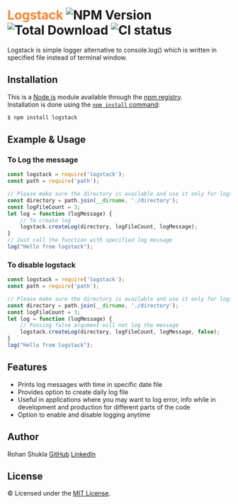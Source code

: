 # <span style="color:#ff8333">Logstack</span> ![NPM Version](https://badge.fury.io/js/logstack.svg) ![Total Download](https://img.shields.io/npm/dt/logstack.svg) ![CI status](https://img.shields.io/badge/build-passing-brightgreen.svg)

Logstack is simple logger alternative to console.log() which is written in specified file instead of terminal window.

## Installation

This is a [Node.js](https://nodejs.org/en/) module available through the
[npm registry](https://www.npmjs.com/).<br />
Installation is done using the
[`npm install` command](https://docs.npmjs.com/getting-started/installing-npm-packages-locally):

```bash
$ npm install logstack
```

## Example & Usage
### To Log the message
```js
const logstack = require('logstack');
const path = require('path');

// Please make sure the directory is available and use it only for logstack
const directory = path.join(__dirname, './directory');
const logFileCount = 3;
let log = function (logMessage) {
    // To create log
    logstack.createLog(directory, logFileCount, logMessage);
}
// Just call the function with specified log message
log("Hello from logstack");
```

### To disable logstack
```js
const logstack = require('logstack');
const path = require('path');

// Please make sure the directory is available and use it only for logstack
const directory = path.join(__dirname, './directory');
const logFileCount = 3;
let log = function (logMessage) {
    // Passing false argument will not log the message
    logstack.createLog(directory, logFileCount, logMessage, false);
}
log("Hello from logstack");
```

## Features
* Prints log messages with time in specific date file
* Provides option to create daily log file
* Useful in applications where you may want to log error, info while in development and production for different parts of the code
* Option to enable and disable logging anytime

## Author
Rohan Shukla [GitHub](https://github.com/shuklarohan) [LinkedIn](https://www.linkedin.com/in/shuklarohan)

## License
© Licensed under the [MIT License](LICENSE).
